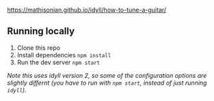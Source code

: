 

https://mathisonian.github.io/idyll/how-to-tune-a-guitar/

## Running locally

1. Clone this repo
2. Install dependencies `npm install`
3. Run the dev server `npm start`

*Note this uses idyll version 2, so some of the configuration options are slightly differnt (you have to run with `npm start`, instead of just running `idyll`).*



